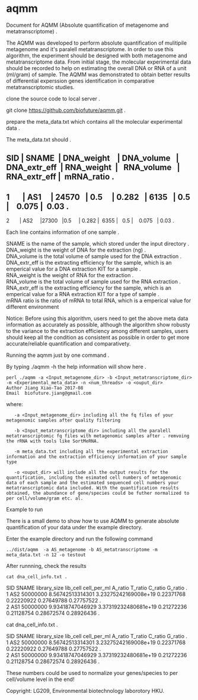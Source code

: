 # aqmm

Document for AQMM (Absolute quantification of metagenome and metatranscriptome) .  

The AQMM was developed to perform absolute quantification of mulitipile metagenome and it's paralell metatranscriptome. In order to use this algorithm, the experiment should be designed with both metagenome and metatranscriptome data. From initial stage, the molecular experimental data should be recorded to help on estimating the overall DNA or RNA of a unit (ml/gram) of sample. The AQMM was demonstrated to obtain better results of differential experssion genes identification in comparative metatranscriptomic studies.       

clone the source code to local server .   

git clone https://github.com/biofuture/aqmm.git .   

prepare the meta_data.txt which contains all the molecular experimental data .   

The meta_data.txt should .

SID	|  SNAME  | DNA_weight    |  DNA_volume   |   DNA_extr_eff  |  RNA_weight  |    RNA_volume   |   RNA_extr_eff |   mRNA_ratio .
------------------------------------------------------------------------------------------------------------------------
1       | AS1     | 24570         | 0.5           | 0.282           | 6135         |     0.5         |    0.075       |  0.03 .
------------------------------------------------------------------------------------------------------------------------
2       | AS2     |27300          |0.5            | 0.282           |  6355        |    0.5          |    0.075       |  0.03 .  

Each line contains information of one sample .

SNAME is the name of the sample, which stored under the input directory .   
DNA_weight is the weight of DNA for the extraction (ng) .   
DNA_volume is the total volume of sample used for the DNA extraction .   
DNA_extr_eff is the extracting efficiency for the sample, which is an emperical value for a DNA extraction KIT for a sample .   
RNA_weight is the weight of RNA for the extraction .   
RNA_volume is the total volume of sample used for the RNA extraction .   
RNA_extr_eff is the extracting efficiency for the sample, which is an emperical value for a RNA extraction KIT for a type of sample .   
mRNA ratio is the ratio of mRNA to total RNA, which is a emperical value for different environment          

Notice: Before using this algorithm, users need to get the above meta data information as accurately as possible, although the algorithm show robusty to the variance to the extraction efficiency among different samples, users should keep all the condition as consistent as possible in order to get more accurate/reliable quantification and comparativety. 

Running the aqmm just by one command .  

By typing ./aqmm -h the help information will show here .    
    
	perl ./aqmm -a <Input_metagenome_dir> -b <Input_metatranscriptome_dir> -m <Experimental_meta_data> -n <num_threads> -o <ouput_dir>
	Author Jiang Xiao-Tao 2017-08
	Email  biofuture.jiang@gmail.com

where:    

       -a <Input_metagenome_dir> including all the fq files of your metagenomic samples after quality filtering
       
       -b <Input_metatranscriptome_dir> including all the paralell metatranscriptomic fq files with metagenomic samples after . remvoing the rRNA with tools like SortMeRNA.
       
       -m meta_data.txt including all the experimental extraction information and the extraction efficiency information of your sample type
       
       -o <ouput_dir> will include all the output results for the quantification, including the esimated cell numbers of metagenomic data of each sample and the estimated sequenced cell numbers your metatranscriptomic data included. With the quantification results obtained, the abundance of gene/species could be futher normalized to per cell/volume/gram etc. al.   

Example to run

There is a small demo to show how to use AQMM to generate absolute quantification of your data under the example directory. 

Enter the example directory and run the following command 

	../dist/aqmm  -a AS_metagenome -b AS_metatranscriptome -m meta_data.txt -n 12 -o testout

After runnning, check the results 

	cat dna_cell_info.txt .    

SID	SNAME	library_size	lib_cell	cell_per_ml	A_ratio	T_ratio	C_ratio	G_ratio .   
1	AS2	50000000	8.56742513314301	3.23275242169008e+19	0.22371768	0.22220922	0.27649788	0.27757522 .   
2	AS1	50000000	9.93418747046929	3.37319232480681e+19	0.21272236	0.21128754	0.28672574	0.28926436 .   

cat dna_cell_info.txt .

SID	SNAME	library_size	lib_cell	cell_per_ml	A_ratio	T_ratio	C_ratio	G_ratio .   
1	AS2	50000000	8.56742513314301	3.23275242169008e+19	0.22371768	0.22220922	0.27649788	0.27757522 .   
2	AS1	50000000	9.93418747046929	3.37319232480681e+19	0.21272236	0.21128754	0.28672574	0.28926436 .   

These numbers could be used to normalize your genes/species to per cell/volume level in the end!       

Copyright: LG209, Environmental biotechnology laborotory HKU.    
